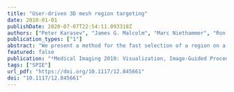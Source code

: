 ```yaml
---
title: "User-driven 3D mesh region targeting"
date: 2010-01-01
publishDate: 2020-07-07T22:54:11.093318Z
authors: ["Peter Karasev", "James G. Malcolm", "Marc Niethammer", "Ron Kikinis", "Allen R. Tannenbaum"]
publication_types: ["1"]
abstract: "We present a method for the fast selection of a region on a 3D mesh using geometric information. This is done using a weighted arc length minimization with a conformal factor based on the mean curvature of the 3D surface. A careful analysis of the geometric estimation process enables our geometric curve shortening to use a reliable smooth estimate of curvature and its gradient. The result is a robust way for a user to easily interact with particular regions of a 3D mesh construced from medical imaging. We describe the applicability of the method for real-time clinician use. In this study, we focus on building a robust and semi-automatic method for extracting selected folds on the cortical surface, specifically for isolating gyri by drawing a curve along the surrounding sulci. It is desirable to make this process semi-automatic because manually drawing a curve through the complex 3D mesh is extremely tedious, while automatic methods cannot realistically be expected to select the exact closed contour a user desires for a given dataset. In the technique described here, a user places a handful of seed points surrounding the gyri of interest; an initial curve is made from these points which then evolves to capture the region. We refer to this user-driven procedure as targeting or selection interchangeably."
featured: false
publication: "*Medical Imaging 2010: Visualization, Image-Guided Procedures, and Modeling, San Diego, California, United States, 13-18 February 2010*"
tags: ["SPIE"]
url_pdf: "https://doi.org/10.1117/12.845661"
doi: "10.1117/12.845661"
---
```


